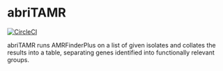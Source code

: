 # abriTAMR

[![CircleCI](https://circleci.com/gh/MDU-PHL/abritamr.svg?style=svg)](https://circleci.com/gh/MDU-PHL/abritamr)

abriTAMR runs AMRFinderPlus on a list of given isolates and collates the results into a table, separating genes identified into functionally relevant groups.


